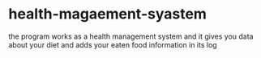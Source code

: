 # health-magaement-syastem
the program works as a health management system and it gives you data about your diet and adds your eaten food information in its log
